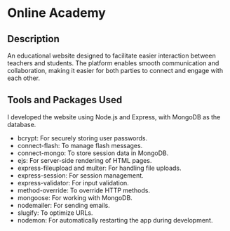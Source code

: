 # Online Academy
## Description
An educational website designed to facilitate easier interaction between teachers and students. The platform enables smooth communication and collaboration, making it easier for both parties to connect and engage with each other.
## Tools and Packages Used
I developed the website using Node.js and Express, with MongoDB as the database.
- bcrypt: For securely storing user passwords.
- connect-flash: To manage flash messages.
- connect-mongo: To store session data in MongoDB.
- ejs: For server-side rendering of HTML pages.
- express-fileupload and multer: For handling file uploads.
- express-session: For session management.
- express-validator: For input validation.
- method-override: To override HTTP methods.
- mongoose: For working with MongoDB.
- nodemailer: For sending emails.
- slugify: To optimize URLs.
- nodemon: For automatically restarting the app during development.
